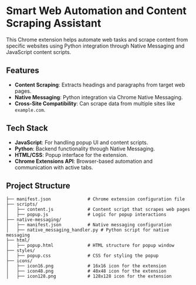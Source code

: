 # Smart Web Automation and Content Scraping Assistant

This Chrome extension helps automate web tasks and scrape content from specific websites using Python integration through Native Messaging and JavaScript content scripts.

## Features

- **Content Scraping**: Extracts headings and paragraphs from target web pages.
- **Native Messaging**: Python integration via Chrome Native Messaging.
- **Cross-Site Compatibility**: Can scrape data from multiple sites like `example.com`.

## Tech Stack

- **JavaScript**: For handling popup UI and content scripts.
- **Python**: Backend functionality through Native Messaging.
- **HTML/CSS**: Popup interface for the extension.
- **Chrome Extensions API**: Browser-based automation and communication with active tabs.

## Project Structure

```plaintext
├── manifest.json              # Chrome extension configuration file
├── scripts/
│   ├── content.js             # Content script that scrapes web pages
│   ├── popup.js               # Logic for popup interactions
├── native-messaging/
│   ├── manifest.json          # Native messaging configuration
│   ├── native_messaging_handler.py # Python script for native messaging
├── html/
│   ├── popup.html             # HTML structure for popup window
├── styles/
│   ├── popup.css              # CSS for styling the popup
├── icons/
│   ├── icon16.png             # 16x16 icon for the extension
│   ├── icon48.png             # 48x48 icon for the extension
│   ├── icon128.png            # 128x128 icon for the extension
